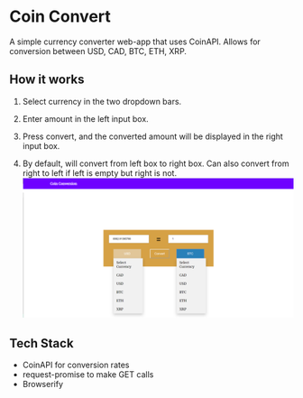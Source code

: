 
# Coin Convert

A simple currency converter web-app that uses CoinAPI. Allows for conversion between USD, CAD, BTC, ETH, XRP.

## How it works

1. Select currency in the two dropdown bars.

2. Enter amount in the left input box.

3. Press convert, and the converted amount will be displayed in the right input box.

4. By default, will convert from left box to right box. Can also convert from right to left if left is empty but right is not.
![example image](https://raw.githubusercontent.com/ben78912/Coin-Convert/master/example.PNG)

## Tech Stack

- CoinAPI for conversion rates
- request-promise to make GET calls
- Browserify